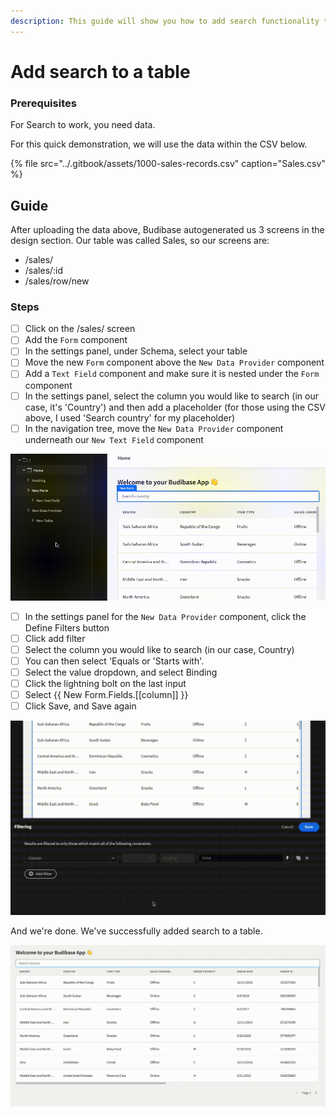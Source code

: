 ```yaml
---
description: This guide will show you how to add search functionality to a table
---
```


# Add search to a table

### Prerequisites

For Search to work, you need data.

For this quick demonstration, we will use the data within the CSV below. 

{% file src="../.gitbook/assets/1000-sales-records.csv" caption="Sales.csv" %}

## Guide

After uploading the data above, Budibase autogenerated us 3 screens in the design section. Our table was called Sales, so our screens are:

* /sales/
* /sales/:id
* /sales/row/new

### Steps

* [ ] Click on the /sales/ screen
* [ ] Add the `Form` component
* [ ] In the settings panel, under Schema, select your table
* [ ] Move the new `Form` component above the `New Data Provider` component
* [ ] Add a `Text Field` component and make sure it is nested under the `Form` component
* [ ] In the settings panel, select the column you would like to search \(in our case, it's 'Country'\) and then add a placeholder \(for those using the CSV above, I used 'Search country' for my placeholder\)
* [ ] In the navigation tree, move the `New Data Provider` component underneath our `New Text Field` component

![](../.gitbook/assets/screen-recording-2021-09-15-at-16.35.27.gif)

* [ ] In the settings panel for the `New Data Provider` component, click the Define Filters button
* [ ] Click add filter
* [ ] Select the column you would like to search \(in our case, Country\)
* [ ] You can then select 'Equals or 'Starts with'.
* [ ] Select the value dropdown, and select Binding
* [ ] Click the lightning bolt on the last input 
* [ ] Select {{ New Form.Fields.\[\[column\]\] }}
* [ ] Click Save, and Save again

![](../.gitbook/assets/screen-recording-2021-09-15-at-16.42.34.gif)

And we're done. We've successfully added search to a table.  


![](../.gitbook/assets/screen-recording-2021-09-15-at-16.50.14.gif)

